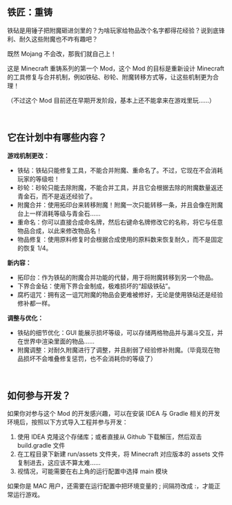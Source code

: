 ## 铁匠：重铸

铁砧是用锤子把附魔砸进剑里的？为啥玩家给物品改个名字都得花经验？说到底锋利、耐久这些附魔也不咋有趣吧？

既然 Mojang 不会改，那我们就自己上！

这是 Minecraft 重铸系列的第一个 Mod，这个 Mod 的目标是重新设计 Minecraft 的工具修复与合并机制，例如铁砧、砂轮、附魔转移方式等，让这些机制更为合理！

（不过这个 Mod 目前还在早期开发阶段，基本上还不能拿来在游戏里玩……）

&emsp;

## 它在计划中有哪些内容？

**游戏机制更改：**
- 铁砧：铁砧只能修复工具，不能合并附魔、重命名了。不过，它现在不会消耗玩家的等级啦！
- 砂轮：砂轮只能去除附魔，不能合并工具，并且它会根据去除的附魔数量返还青金石，而不是返还经验了。
- 附魔合并：使用拓印台来转移附魔！附魔一次只能转移一条，并且会像在附魔台上一样消耗等级与青金石……
- 重命名：你可以直接合成命名牌，然后右键命名牌修改它的名称，将它与任意物品合成，以此来修改物品名！
- 物品修复：使用原料修复时会根据合成使用的原料数来恢复耐久，而不是固定的恢复 1/4。

**新内容：**
- 拓印台：作为铁砧的附魔合并功能的代替，用于将附魔转移到另一个物品。
- 下界合金砧：使用下界合金制成，极难损坏的“超级铁砧”。
- 腐朽诅咒：拥有这一诅咒附魔的物品会更难被修好，无论是使用铁砧还是经验修补都一样。

**调整与优化：**
- 铁砧的细节优化：GUI 能展示损坏等级，可以存储两格物品并与漏斗交互，并在世界中渲染里面的物品……
- 附魔调整：对耐久附魔进行了调整，并且削弱了经验修补附魔。（毕竟现在物品损坏不会堆叠修复惩罚，也不会消耗你的等级了）

&emsp;

## 如何参与开发？

如果你对参与这个 Mod 的开发感兴趣，可以在安装 IDEA 与 Gradle 相关的开发环境后，按照以下方式导入工程并参与开发：

1. 使用 IDEA 克隆这个存储库；或者直接从 Github 下载解压，然后双击 build.gradle 文件
2. 在工程目录下新建 run/assets 文件夹，将 Minecraft 对应版本的 assets 文件复制进去，这应该不算太难……
3. 视情况，可能需要在右上角的运行配置中选择 main 模块

如果你是 MAC 用户，还需要在运行配置中把环境变量的 ; 间隔符改成 :，才能正常运行游戏。
